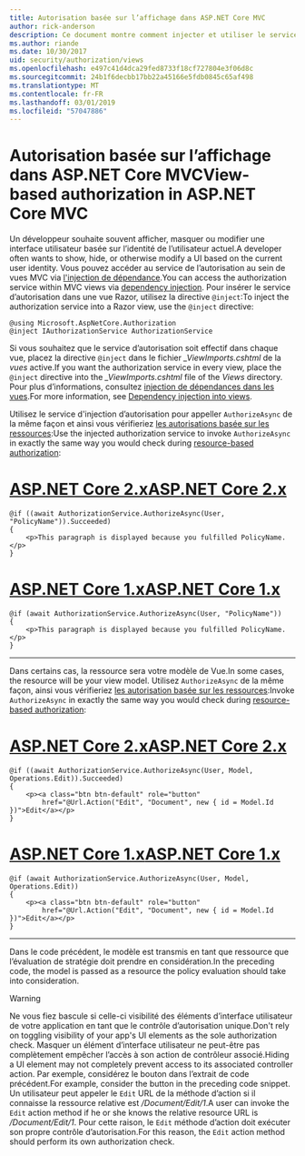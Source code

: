 ```yaml
---
title: Autorisation basée sur l’affichage dans ASP.NET Core MVC
author: rick-anderson
description: Ce document montre comment injecter et utiliser le service d’autorisation à l’intérieur d’une vue ASP.NET Core Razor.
ms.author: riande
ms.date: 10/30/2017
uid: security/authorization/views
ms.openlocfilehash: e497c41d4dca29fed8733f18cf727804e3f06d8c
ms.sourcegitcommit: 24b1f6decbb17bb22a45166e5fdb0845c65af498
ms.translationtype: MT
ms.contentlocale: fr-FR
ms.lasthandoff: 03/01/2019
ms.locfileid: "57047886"
---
```

# <a name="view-based-authorization-in-aspnet-core-mvc"></a><span data-ttu-id="c7c95-103">Autorisation basée sur l’affichage dans ASP.NET Core MVC</span><span class="sxs-lookup"><span data-stu-id="c7c95-103">View-based authorization in ASP.NET Core MVC</span></span>

<span data-ttu-id="c7c95-104">Un développeur souhaite souvent afficher, masquer ou modifier une interface utilisateur basée sur l’identité de l’utilisateur actuel.</span><span class="sxs-lookup"><span data-stu-id="c7c95-104">A developer often wants to show, hide, or otherwise modify a UI based on the current user identity.</span></span> <span data-ttu-id="c7c95-105">Vous pouvez accéder au service de l’autorisation au sein de vues MVC via [l'injection de dépendance](xref:fundamentals/dependency-injection).</span><span class="sxs-lookup"><span data-stu-id="c7c95-105">You can access the authorization service within MVC views via [dependency injection](xref:fundamentals/dependency-injection).</span></span> <span data-ttu-id="c7c95-106">Pour insérer le service d’autorisation dans une vue Razor, utilisez la directive `@inject`:</span><span class="sxs-lookup"><span data-stu-id="c7c95-106">To inject the authorization service into a Razor view, use the `@inject` directive:</span></span>

```cshtml
@using Microsoft.AspNetCore.Authorization
@inject IAuthorizationService AuthorizationService
```

<span data-ttu-id="c7c95-107">Si vous souhaitez que le service d’autorisation soit effectif dans chaque vue, placez la directive `@inject` dans le fichier *_ViewImports.cshtml* de la *vues* active.</span><span class="sxs-lookup"><span data-stu-id="c7c95-107">If you want the authorization service in every view, place the `@inject` directive into the *_ViewImports.cshtml* file of the *Views* directory.</span></span> <span data-ttu-id="c7c95-108">Pour plus d’informations, consultez [injection de dépendances dans les vues](xref:mvc/views/dependency-injection).</span><span class="sxs-lookup"><span data-stu-id="c7c95-108">For more information, see [Dependency injection into views](xref:mvc/views/dependency-injection).</span></span>

<span data-ttu-id="c7c95-109">Utilisez le service d'injection d’autorisation pour appeller `AuthorizeAsync` de la même façon et ainsi vous vérifieriez [les autorisations basée sur les ressources](xref:security/authorization/resourcebased#security-authorization-resource-based-imperative):</span><span class="sxs-lookup"><span data-stu-id="c7c95-109">Use the injected authorization service to invoke `AuthorizeAsync` in exactly the same way you would check during [resource-based authorization](xref:security/authorization/resourcebased#security-authorization-resource-based-imperative):</span></span>

# <a name="aspnet-core-2xtabaspnetcore2x"></a>[<span data-ttu-id="c7c95-110">ASP.NET Core 2.x</span><span class="sxs-lookup"><span data-stu-id="c7c95-110">ASP.NET Core 2.x</span></span>](#tab/aspnetcore2x)

```cshtml
@if ((await AuthorizationService.AuthorizeAsync(User, "PolicyName")).Succeeded)
{
    <p>This paragraph is displayed because you fulfilled PolicyName.</p>
}
```

# <a name="aspnet-core-1xtabaspnetcore1x"></a>[<span data-ttu-id="c7c95-111">ASP.NET Core 1.x</span><span class="sxs-lookup"><span data-stu-id="c7c95-111">ASP.NET Core 1.x</span></span>](#tab/aspnetcore1x)

```cshtml
@if (await AuthorizationService.AuthorizeAsync(User, "PolicyName"))
{
    <p>This paragraph is displayed because you fulfilled PolicyName.</p>
}
```

---

<span data-ttu-id="c7c95-112">Dans certains cas, la ressource sera votre modèle de Vue.</span><span class="sxs-lookup"><span data-stu-id="c7c95-112">In some cases, the resource will be your view model.</span></span> <span data-ttu-id="c7c95-113">Utilisez `AuthorizeAsync` de la même façon, ainsi vous vérifieriez [les autorisation basée sur les ressources](xref:security/authorization/resourcebased#security-authorization-resource-based-imperative):</span><span class="sxs-lookup"><span data-stu-id="c7c95-113">Invoke `AuthorizeAsync` in exactly the same way you would check during [resource-based authorization](xref:security/authorization/resourcebased#security-authorization-resource-based-imperative):</span></span>

# <a name="aspnet-core-2xtabaspnetcore2x"></a>[<span data-ttu-id="c7c95-114">ASP.NET Core 2.x</span><span class="sxs-lookup"><span data-stu-id="c7c95-114">ASP.NET Core 2.x</span></span>](#tab/aspnetcore2x)

```cshtml
@if ((await AuthorizationService.AuthorizeAsync(User, Model, Operations.Edit)).Succeeded)
{
    <p><a class="btn btn-default" role="button"
        href="@Url.Action("Edit", "Document", new { id = Model.Id })">Edit</a></p>
}
```

# <a name="aspnet-core-1xtabaspnetcore1x"></a>[<span data-ttu-id="c7c95-115">ASP.NET Core 1.x</span><span class="sxs-lookup"><span data-stu-id="c7c95-115">ASP.NET Core 1.x</span></span>](#tab/aspnetcore1x)

```cshtml
@if (await AuthorizationService.AuthorizeAsync(User, Model, Operations.Edit))
{
    <p><a class="btn btn-default" role="button"
        href="@Url.Action("Edit", "Document", new { id = Model.Id })">Edit</a></p>
}
```

---

<span data-ttu-id="c7c95-116">Dans le code précédent, le modèle est transmis en tant que ressource que l’évaluation de stratégie doit prendre en considération.</span><span class="sxs-lookup"><span data-stu-id="c7c95-116">In the preceding code, the model is passed as a resource the policy evaluation should take into consideration.</span></span>

> [!WARNING]
> <span data-ttu-id="c7c95-117">Ne vous fiez bascule si celle-ci visibilité des éléments d’interface utilisateur de votre application en tant que le contrôle d’autorisation unique.</span><span class="sxs-lookup"><span data-stu-id="c7c95-117">Don't rely on toggling visibility of your app's UI elements as the sole authorization check.</span></span> <span data-ttu-id="c7c95-118">Masquer un élément d’interface utilisateur ne peut-être pas complètement empêcher l’accès à son action de contrôleur associé.</span><span class="sxs-lookup"><span data-stu-id="c7c95-118">Hiding a UI element may not completely prevent access to its associated controller action.</span></span> <span data-ttu-id="c7c95-119">Par exemple, considérez le bouton dans l’extrait de code précédent.</span><span class="sxs-lookup"><span data-stu-id="c7c95-119">For example, consider the button in the preceding code snippet.</span></span> <span data-ttu-id="c7c95-120">Un utilisateur peut appeler le `Edit` URL de la méthode d’action si il connaisse la ressource relative est */Document/Edit/1*.</span><span class="sxs-lookup"><span data-stu-id="c7c95-120">A user can invoke the `Edit` action method if he or she knows the relative resource URL is */Document/Edit/1*.</span></span> <span data-ttu-id="c7c95-121">Pour cette raison, le `Edit` méthode d’action doit exécuter son propre contrôle d’autorisation.</span><span class="sxs-lookup"><span data-stu-id="c7c95-121">For this reason, the `Edit` action method should perform its own authorization check.</span></span>
